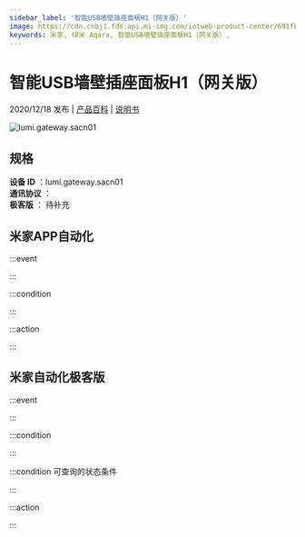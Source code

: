 ```yaml
---
sidebar_label: '智能USB墙壁插座面板H1（网关版）'
image: https://cdn.cnbj1.fds.api.mi-img.com/iotweb-product-center/691fbaa54d6f43f5aad717b9cdd3822f_168-168.png?GalaxyAccessKeyId=AKVGLQWBOVIRQ3XLEW&Expires=9223372036854775807&Signature=TEJn70BNGZsuHllfpI+Jg4Q6hTw=
keywords: 米家, 绿米 Aqara, 智能USB墙壁插座面板H1（网关版）, 
---
```

# 智能USB墙壁插座面板H1（网关版）

2020/12/18 发布 | [产品百科](https://home.mi.com/webapp/content/baike/product/index.html?model=lumi.gateway.sacn01/) | [说明书](https://home.mi.com/views/introduction.html?model=lumi.gateway.sacn01&region=cn)

![lumi.gateway.sacn01](https://cdn.cnbj1.fds.api.mi-img.com/iotweb-product-center/691fbaa54d6f43f5aad717b9cdd3822f_168-168.png?GalaxyAccessKeyId=AKVGLQWBOVIRQ3XLEW&Expires=9223372036854775807&Signature=TEJn70BNGZsuHllfpI+Jg4Q6hTw=)

## 规格  
> 
**设备 ID** ：lumi.gateway.sacn01  
**通讯协议** ：  
**极客版**  ： 待补充 


## 米家APP自动化  

:::event  

:::

:::condition  

:::

:::action   

:::

## 米家自动化极客版  

:::event  

:::

:::condition  

:::

:::condition 可查询的状态条件  

:::

:::action  

:::

        
